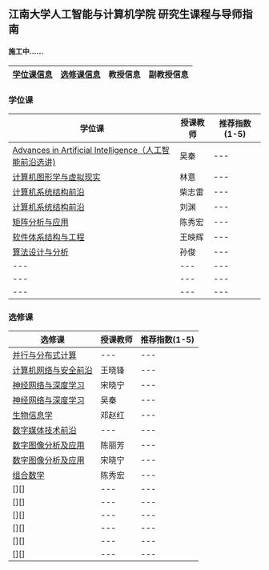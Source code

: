 ## 江南大学人工智能与计算机学院 研究生课程与导师指南
#### 施工中......
|[学位课信息][A] |[选修课信息][B] |教授信息 |副教授信息 |
|--- |--- |--- |--- |

### 学位课

|学位课 |授课教师 |推荐指数(1-5) |
|--- |--- |--- |
|[Advances in Artificial Intelligence（人工智能前沿选讲)][1] |吴秦 |--- |
|[计算机图形学与虚拟现实][2]|林意 |--- |
|[计算机系统结构前沿][3] |柴志雷 |--- |
|[计算机系统结构前沿][4] |刘渊 |--- |
|[矩阵分析与应用][5] |陈秀宏 |--- |
|[软件体系结构与工程][6] |王映辉 |--- |
|[算法设计与分析][7] |孙俊 |--- |
|--- |--- |--- |
|--- |--- |--- |
|--- |--- |--- |

### 选修课

|选修课 |授课教师 |推荐指数(1-5) |
|--- |--- |--- |
|[并行与分布式计算][50] |--- |--- |
|[计算机网络与安全前沿][51] |王晓锋 |--- |
|[神经网络与深度学习][52] |宋晓宁 |--- |
|[神经网络与深度学习][53] |吴秦 |--- |
|[生物信息学][54] |邓赵红 |--- |
|[数字媒体技术前沿][55] |--- |--- |
|[数字图像分析及应用][56] |陈丽芳 |--- |
|[数字图像分析及应用][57] |宋晓宁 |--- |
|[组合数学][58] |陈秀宏 |--- |
|[][] |--- |--- |
|[][] |--- |--- |
|[][] |--- |--- |
|[][] |--- |--- |
|[][] |--- |--- |
|[][] |--- |--- |

[A]:https://github.com/gcw0618/JNU/blob/main/README.md#%E5%AD%A6%E4%BD%8D%E8%AF%BE
[B]:https://github.com/gcw0618/JNU#%E9%80%89%E4%BF%AE%E8%AF%BE
[1]:https://github.com/gcw0618/JNU/blob/main/Required_Courses/required_course.md#%E8%AF%BE%E7%A8%8Badvances-in-artificial-intelligence%E4%BA%BA%E5%B7%A5%E6%99%BA%E8%83%BD%E5%89%8D%E6%B2%BF%E9%80%89%E8%AE%B2
[2]:https://github.com/gcw0618/JNU/blob/main/Required_Courses/required_course.md#%E8%AF%BE%E7%A8%8B%E8%AE%A1%E7%AE%97%E6%9C%BA%E5%9B%BE%E5%BD%A2%E5%AD%A6%E4%B8%8E%E8%99%9A%E6%8B%9F%E7%8E%B0%E5%AE%9E
[3]:https://github.com/gcw0618/JNU/blob/main/Required_Courses/required_course.md#%E8%AF%BE%E7%A8%8B%E8%AE%A1%E7%AE%97%E6%9C%BA%E7%B3%BB%E7%BB%9F%E7%BB%93%E6%9E%84%E5%89%8D%E6%B2%BF
[4]:https://github.com/gcw0618/JNU/blob/main/Required_Courses/required_course.md#%E8%AF%BE%E7%A8%8B%E8%AE%A1%E7%AE%97%E6%9C%BA%E7%B3%BB%E7%BB%9F%E7%BB%93%E6%9E%84%E5%89%8D%E6%B2%BF-1
[5]:https://github.com/gcw0618/JNU/blob/main/Required_Courses/required_course.md#%E8%AF%BE%E7%A8%8B%E7%9F%A9%E9%98%B5%E5%88%86%E6%9E%90%E4%B8%8E%E5%BA%94%E7%94%A8
[6]:https://github.com/gcw0618/JNU/blob/main/Required_Courses/required_course.md#%E8%AF%BE%E7%A8%8B%E8%BD%AF%E4%BB%B6%E4%BD%93%E7%B3%BB%E7%BB%93%E6%9E%84%E4%B8%8E%E5%B7%A5%E7%A8%8B
[7]:https://github.com/gcw0618/JNU/blob/main/Required_Courses/required_course.md#%E8%AF%BE%E7%A8%8B%E7%AE%97%E6%B3%95%E8%AE%BE%E8%AE%A1%E4%B8%8E%E5%88%86%E6%9E%90
[50]:https://github.com/gcw0618/JNU/blob/main/Optional_Courses/optional_course.md#%E8%AF%BE%E7%A8%8B%E5%B9%B6%E8%A1%8C%E4%B8%8E%E5%88%86%E5%B8%83%E5%BC%8F%E8%AE%A1%E7%AE%97
[51]:https://github.com/gcw0618/JNU/blob/main/Optional_Courses/optional_course.md#%E8%AF%BE%E7%A8%8B%E8%AE%A1%E7%AE%97%E6%9C%BA%E7%BD%91%E7%BB%9C%E4%B8%8E%E5%AE%89%E5%85%A8%E5%89%8D%E6%B2%BF
[52]:https://github.com/gcw0618/JNU/blob/main/Optional_Courses/optional_course.md#%E8%AF%BE%E7%A8%8B%E7%A5%9E%E7%BB%8F%E7%BD%91%E7%BB%9C%E4%B8%8E%E6%B7%B1%E5%BA%A6%E5%AD%A6%E4%B9%A0
[53]:https://github.com/gcw0618/JNU/blob/main/Optional_Courses/optional_course.md#%E8%AF%BE%E7%A8%8B%E7%A5%9E%E7%BB%8F%E7%BD%91%E7%BB%9C%E4%B8%8E%E6%B7%B1%E5%BA%A6%E5%AD%A6%E4%B9%A0-1
[54]:https://github.com/gcw0618/JNU/blob/main/Optional_Courses/optional_course.md#%E8%AF%BE%E7%A8%8B%E7%94%9F%E7%89%A9%E4%BF%A1%E6%81%AF%E5%AD%A6
[55]:https://github.com/gcw0618/JNU/blob/main/Optional_Courses/optional_course.md#%E8%AF%BE%E7%A8%8B%E6%95%B0%E5%AD%97%E5%AA%92%E4%BD%93%E6%8A%80%E6%9C%AF%E5%89%8D%E6%B2%BF
[56]:https://github.com/gcw0618/JNU/blob/main/Optional_Courses/optional_course.md#%E8%AF%BE%E7%A8%8B%E6%95%B0%E5%AD%97%E5%9B%BE%E5%83%8F%E5%88%86%E6%9E%90%E5%8F%8A%E5%BA%94%E7%94%A8
[57]:https://github.com/gcw0618/JNU/blob/main/Optional_Courses/optional_course.md#%E8%AF%BE%E7%A8%8B%E6%95%B0%E5%AD%97%E5%9B%BE%E5%83%8F%E5%88%86%E6%9E%90%E5%8F%8A%E5%BA%94%E7%94%A8-1
[58]:https://github.com/gcw0618/JNU/blob/main/Optional_Courses/optional_course.md#%E8%AF%BE%E7%A8%8B%E7%BB%84%E5%90%88%E6%95%B0%E5%AD%A6
